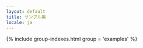 ```yaml
---
layout: default
title: サンプル集
locale: ja
---
```


{% include group-indexes.html group = 'examples' %}
